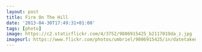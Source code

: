 ```yaml
---
layout: post
title: Fire On The Hill
date: '2013-04-30T17:49:31+01:00'
tags: [photo]
image: https://c2.staticflickr.com/4/3752/9806915425_b2117019da_z.jpg
imageurl: https://www.flickr.com/photos/umbriel/9806915425/in/datetaken-public/
---
```

